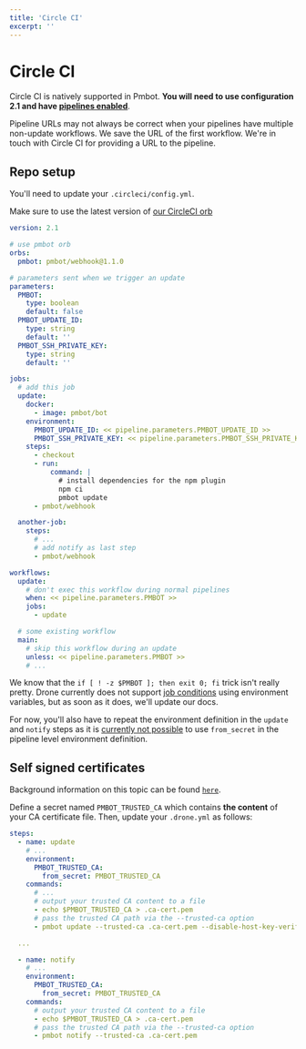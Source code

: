 ```yaml
---
title: 'Circle CI'
excerpt: ''
---
```


# Circle CI

Circle CI is natively supported in Pmbot. **You will need to use configuration 2.1 and have [pipelines enabled](https://circleci.com/docs/2.0/build-processing/)**.

<div class="blockquote" data-props='{ "mod": "warning" }'>

Pipeline URLs may not always be correct when your pipelines have multiple non-update workflows. We save the URL of the first workflow. We're in touch with Circle CI for providing a URL to the pipeline.
 
</div>

## Repo setup

You'll need to update your `.circleci/config.yml`.

<div class="blockquote" data-props='{ "mod": "warning" }'>

Make sure to use the latest version of [our CircleCI orb](https://circleci.com/developer/orbs/orb/pmbot/webhook)

</div>

<div class="code-group" data-props='{ "lineNumbers": ["true"], "labels": [".drone.yml"] }'>

```yaml
version: 2.1

# use pmbot orb
orbs:
  pmbot: pmbot/webhook@1.1.0

# parameters sent when we trigger an update
parameters:
  PMBOT:
    type: boolean
    default: false
  PMBOT_UPDATE_ID:
    type: string
    default: ''
  PMBOT_SSH_PRIVATE_KEY:
    type: string
    default: ''

jobs:
  # add this job
  update:
    docker:
      - image: pmbot/bot
    environment:
      PMBOT_UPDATE_ID: << pipeline.parameters.PMBOT_UPDATE_ID >>
      PMBOT_SSH_PRIVATE_KEY: << pipeline.parameters.PMBOT_SSH_PRIVATE_KEY >>
    steps:
      - checkout
      - run:
          command: |
            # install dependencies for the npm plugin
            npm ci
            pmbot update
      - pmbot/webhook

  another-job:
    steps:
      # ...
      # add notify as last step
      - pmbot/webhook

workflows:
  update:
    # don't exec this workflow during normal pipelines
    when: << pipeline.parameters.PMBOT >>
    jobs:
      - update

  # some existing workflow
  main:
    # skip this workflow during an update
    unless: << pipeline.parameters.PMBOT >>
    # ...
```

</div>

<div class="blockquote" data-props='{ "mod": "info" }'>

We know that the `if [ ! -z $PMBOT ]; then exit 0; fi` trick isn't really pretty. Drone currently does not support [job conditions](https://docs.drone.io/pipeline/docker/syntax/conditions/) using environment variables, but as soon as it does, we'll update our docs.

For now, you'll also have to repeat the environment definition in the `update` and `notify` steps as it is [currently not possible](https://discourse.drone.io/t/using-from-secrets-in-pipeline-environment-definition/7676/3) to use `from_secret` in the pipeline level environment definition.

</div>

## Self signed certificates

Background information on this topic can be found [`here`](/core/cli#self-signed-certificates).

Define a secret named `PMBOT_TRUSTED_CA` which contains **the content** of your CA certificate file. Then, update your `.drone.yml` as follows:

<div class="code-group" data-props='{ "lineNumbers": ["true"] }'>

```yaml
steps:
  - name: update
    # ...
    environment:
      PMBOT_TRUSTED_CA:
        from_secret: PMBOT_TRUSTED_CA
    commands:
      # ...
      # output your trusted CA content to a file
      - echo $PMBOT_TRUSTED_CA > .ca-cert.pem
      # pass the trusted CA path via the --trusted-ca option
      - pmbot update --trusted-ca .ca-cert.pem --disable-host-key-verification

  ...

  - name: notify
    # ...
    environment:
      PMBOT_TRUSTED_CA:
        from_secret: PMBOT_TRUSTED_CA
    commands:
      # output your trusted CA content to a file
      - echo $PMBOT_TRUSTED_CA > .ca-cert.pem
      # pass the trusted CA path via the --trusted-ca option
      - pmbot notify --trusted-ca .ca-cert.pem
```

</div>
